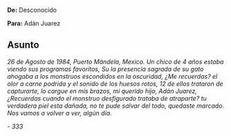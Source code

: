 **De:** Desconocido

**Para:** Adán Juarez

## Asunto

_26 de Agosto de 1984, Puerto Mándela, Mexico. Un chico de 4 años estaba viendo sus programas favoritos, Su la presencia sagrada de su gato ahogaba a los monstruos escondidos en la oscuridad, ¿Me recuerdas? el olor a carne podrida y el sonido de los huesos rotos, 12 de ellos trataron de capturarte, lo cargue en mis brazos, mi querido hijo, Adán Juarez, ¿Recuerdas cuando el monstruo desfigurado trataba de atraparte? tu verdadera piel esta dañada, no te pude salvar del todo, quedaste marcado. Nos vamos a volver a ver, algún día._

 _- 333_
